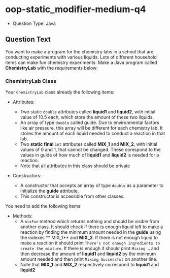 # oop-static_modifier-medium-q4

- Question Type: Java

## Question Text

You want to make a program for the chemistry labs in a school that are conducting experiments with various liquids.
Lots of different household items can make fun chemistry experiments. Make a Java program called **ChemistryLab**  with
the requirements below:

### ChemistryLab Class

Your `ChemistryLab` class already the following items:

- Attributes:
    - Two static `double` attributes called **liquid1** and **liquid2**, with initial value of 10.5 each, which store
      the amount of these two liquids.
    - An array of type `double` called guide. Due to environmental factors like air pressure, this array will be
      different for each chemistry lab. It stores the amount of each liquid needed to conduct a reaction in that lab.
    - Two **static** **final** `int` attributes called **MIX_1** and **MIX_2**, with initial values of 0 and 1, that
      cannot be changed. These corespond to the values in guide of how much of **liquid1** and **liquid2** is needed for
      a reaction.
    - Note that all attributes in this class should be private

- Constructors:
    - A constructor that accepts an array of type `double` as a parameter to initialize the **guide** attribute.
    - This constructor is accessible from other classes.

You need to add the following items:

- Methods:
    - A `mixFun` method which returns nothing and should be visible from another class. It should check if there is
      enough liquid left to make a reaction by finding the minimum amount needed in the **guide** using the indexes **
      MIX_1** and **MIX_2**. If there is not enough liquid to make a reaction it should print
      `There's not enough ingredients to create the mixture`. If there is enough it should print `Mixing …`  and then
      decrease the amount of **liquid1** and **liquid2** by the minimum amount needed and then print `Mixing Successful`
      on another line.
    - Note that **MIX_1** and **MIX_2** respectively correspond to **liquid1** and **liquid2**